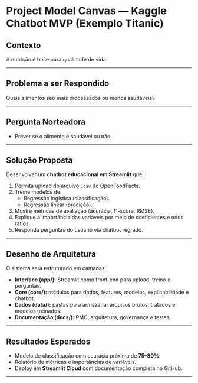 # Project Model Canvas — Kaggle Chatbot MVP (Exemplo Titanic)

## Contexto
A nutrição é base para qualidade de vida.

---

## Problema a ser Respondido
Quais alimentos são mais processados ou menos saudáveis?

---

## Pergunta Norteadora
- Prever se o alimento é saudável ou não.

---

## Solução Proposta
Desenvolver um **chatbot educacional em Streamlit** que:  
1. Permita upload do arquivo `.csv` do OpenFoodFacts.  
2. Treine modelos de:
   - Regressão logística (classificação).  
   - Regressão linear (predição).  
3. Mostre métricas de avaliação (acurácia, f1-score, RMSE).  
4. Explique a importância das variáveis por meio de coeficientes e odds ratios. 
5. Responda perguntas do usuário via chatbot regrado.  

---

## Desenho de Arquitetura
O sistema será estruturado em camadas:  

- **Interface (app/):** Streamlit como front-end para upload, treino e perguntas.  
- **Core (core/):** módulos para dados, features, modelos, explicabilidade e chatbot.  
- **Dados (data/):** pastas para armazenar arquivos brutos, tratados e modelos treinados.  
- **Documentação (docs/):** PMC, arquitetura, governança e testes.  

---

## Resultados Esperados
- Modelo de classificação com acurácia próxima de **75–80%**.  
- Relatório de métricas e importâncias de variáveis.  
- Deploy em **Streamlit Cloud** com documentação completa no GitHub.  

---